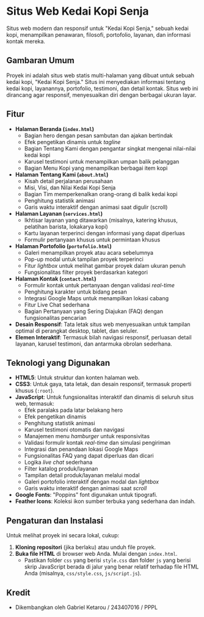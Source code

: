 # Situs Web Kedai Kopi Senja

Situs web modern dan responsif untuk "Kedai Kopi Senja," sebuah kedai kopi, menampilkan penawaran, filosofi, portofolio, layanan, dan informasi kontak mereka.

## Gambaran Umum

Proyek ini adalah situs web statis multi-halaman yang dibuat untuk sebuah kedai kopi, "Kedai Kopi Senja." Situs ini menyediakan informasi tentang kedai kopi, layanannya, portofolio, testimoni, dan detail kontak. Situs web ini dirancang agar responsif, menyesuaikan diri dengan berbagai ukuran layar.

## Fitur

  * **Halaman Beranda (`index.html`)**
      * Bagian hero dengan pesan sambutan dan ajakan bertindak
      * Efek pengetikan dinamis untuk *tagline*
      * Bagian Tentang Kami dengan pengantar singkat mengenai nilai-nilai kedai kopi
      * Karusel testimoni untuk menampilkan umpan balik pelanggan
      * Bagian Menu Kopi yang menampilkan berbagai item kopi
  * **Halaman Tentang Kami (`about.html`)**
      * Kisah detail perjalanan perusahaan
      * Misi, Visi, dan Nilai Kedai Kopi Senja
      * Bagian Tim memperkenalkan orang-orang di balik kedai kopi
      * Penghitung statistik animasi
      * Garis waktu interaktif dengan animasi saat digulir (scroll)
  * **Halaman Layanan (`services.html`)**
      * Ikhtisar layanan yang ditawarkan (misalnya, katering khusus, pelatihan barista, lokakarya kopi)
      * Kartu layanan terperinci dengan informasi yang dapat diperluas
      * Formulir pertanyaan khusus untuk permintaan khusus
  * **Halaman Portofolio (`portofolio.html`)**
      * Galeri menampilkan proyek atau acara sebelumnya
      * Pop-up modal untuk tampilan proyek terperinci
      * Fitur *lightbox* untuk melihat gambar proyek dalam ukuran penuh
      * Fungsionalitas filter proyek berdasarkan kategori
  * **Halaman Kontak (`contact.html`)**
      * Formulir kontak untuk pertanyaan dengan validasi *real-time*
      * Penghitung karakter untuk bidang pesan
      * Integrasi Google Maps untuk menampilkan lokasi cabang
      * Fitur Live Chat sederhana
      * Bagian Pertanyaan yang Sering Diajukan (FAQ) dengan fungsionalitas pencarian
  * **Desain Responsif**: Tata letak situs web menyesuaikan untuk tampilan optimal di perangkat desktop, tablet, dan seluler.
  * **Elemen Interaktif**: Termasuk bilah navigasi responsif, perluasan detail layanan, karusel testimoni, dan antarmuka obrolan sederhana.

## Teknologi yang Digunakan

  * **HTML5**: Untuk struktur dan konten halaman web.
  * **CSS3**: Untuk gaya, tata letak, dan desain responsif, termasuk properti khusus (`:root`).
  * **JavaScript**: Untuk fungsionalitas interaktif dan dinamis di seluruh situs web, termasuk:
      * Efek paralaks pada latar belakang hero
      * Efek pengetikan dinamis
      * Penghitung statistik animasi
      * Karusel testimoni otomatis dan navigasi
      * Manajemen menu *hamburger* untuk responsivitas
      * Validasi formulir kontak *real-time* dan simulasi pengiriman
      * Integrasi dan penandaan lokasi Google Maps
      * Fungsionalitas FAQ yang dapat diperluas dan dicari
      * Logika *live chat* sederhana
      * Filter katalog produk/layanan
      * Tampilan detail produk/layanan melalui modal
      * Galeri portofolio interaktif dengan modal dan *lightbox*
      * Garis waktu interaktif dengan animasi saat *scroll*
  * **Google Fonts**: "Poppins" font digunakan untuk tipografi.
  * **Feather Icons**: Koleksi ikon sumber terbuka yang sederhana dan indah.

## Pengaturan dan Instalasi

Untuk melihat proyek ini secara lokal, cukup:

1.  **Kloning repositori** (jika berlaku) atau unduh file proyek.
2.  **Buka file HTML** di browser web Anda. Mulai dengan `index.html`.
      * Pastikan folder `css` yang berisi `style.css` dan folder `js` yang berisi skrip JavaScript berada di jalur yang benar relatif terhadap file HTML Anda (misalnya, `css/style.css`, `js/script.js`).

## Kredit

  * Dikembangkan oleh Gabriel Ketarou / 243407016 / PPPL

